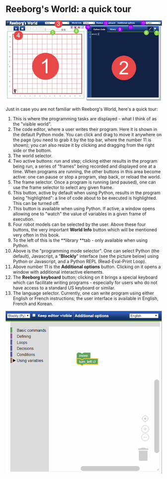 # Reeborg's World: a quick tour

![](/assets/reeborg_world_tour.png)

Just in case you are not familiar with Reeborg's World, here's a quick tour:

1. This is where the programming tasks are displayed - what I think of as the "visible world".
2. The code editor, where a user writes their program. Here it is shown in the default Python mode. You can click and drag to move it anywhere on the page \(you need to grab it by the top bar, where the number 11 is shown\); you can also resize it by clicking and dragging from the right side or the bottom.
3. The world selector.
4. Two active buttons: run and step; clicking either results in the program being run, a series of "frames" being recorded and displayed one at a time. When programs are running, the other buttons in this area become active: one can pause or stop a program, step back, or reload the world.
5. The frame selector. Once a program is running \(and paused\), one can use the frame selector to select any given frame.
6. This button, active by default when using Python, results in the program being "highlighted": a line of code about to be executed is highlighted. This can be turned off.
7. This button is available when using Python. If active, a window opens allowing one to "watch" the value of variables in a given frame of execution.
8. Four robot models can be selected by the user. Above these four buttons, the very important **World Info** button which will be mentioned very often in this book.
9. To the left of this is the **library **tab - only available when using Python.
10. Above is the "programming mode selector". One can select Python \(the default\), Javascript, a "**Blockly**" interface \(see the picture below\) using Python or Javascript, and a Python REPL \(Read-Eval-Print Loop\).
11. Above number 11 is the **Additional options** button. Clicking on it opens a window with additional interactive elements.
12. The **Reeborg keyboard** button; clicking on it brings a special keyboard which can facilitate writing programs - especially for users who do not have access to a standard US keyboard or similar.
13. The language selector. Currently, one can write program using either English or French instructions; the user interface is available in English, French and Korean.

![](/assets/blockly.png)

